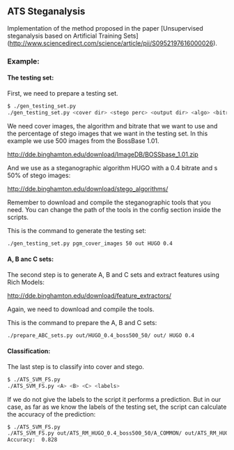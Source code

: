 ## ATS Steganalysis

Implementation of the method proposed in the paper [Unsupervised steganalysis based on Artificial Training Sets] (http://www.sciencedirect.com/science/article/pii/S0952197616000026).

### Example:

#### The testing set:

First, we need to prepare a testing set. 

```bash
$ ./gen_testing_set.py
./gen_testing_set.py <cover dir> <stego perc> <output dir> <algo> <bitrate> 
```

We need cover images, the algorithm and bitrate that we want to use and the percentage of stego images that we want in the testing set. In this example we use 500 images from the BossBase 1.01.

http://dde.binghamton.edu/download/ImageDB/BOSSbase_1.01.zip

And we use as a steganographic algorithm HUGO with a 0.4 bitrate and s 50% of stego images:

http://dde.binghamton.edu/download/stego_algorithms/

Remember to download and compile the steganographic tools that you need. You can change the path of the tools in the config section inside the scripts.

This is the command to generate the testing set:

```bash
./gen_testing_set.py pgm_cover_images 50 out HUGO 0.4
```


#### A, B anc C sets:

The second step is to generate A, B and C sets and extract features using Rich Models:

http://dde.binghamton.edu/download/feature_extractors/

Again, we need to download and compile the tools.

This is the command to prepare the A, B and C sets:

```bash
./prepare_ABC_sets.py out/HUGO_0.4_boss500_50/ out/ HUGO 0.4
```

#### Classification:

The last step is to classify into cover and stego.

```bash
$ ./ATS_SVM_FS.py
./ATS_SVM_FS.py <A> <B> <C> <labels>
```
If we do not give the labels to the script it performs a prediction. But in our case, as far as we know the labels of the testing set, the script can calculate the accuracy of the prediction:

```bash
$ ./ATS_SVM_FS.py
./ATS_SVM_FS.py out/ATS_RM_HUGO_0.4_boss500_50/A_COMMON/ out/ATS_RM_HUGO_0.4_boss500_50/C_HUGO_040 out/ATS_RM_HUGO_0.4_boss500_50/B_HUGO_040 out/HUGO_0.4_boss500_50/labels.txt
Accuracy:  0.828
```


